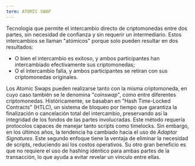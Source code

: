 ```yaml
---
term: ATOMIC SWAP
---
```


Tecnología que permite el intercambio directo de criptomonedas entre dos partes, sin necesidad de confianza y sin requerir un intermediario. Estos intercambios se llaman "atómicos" porque solo pueden resultar en dos resultados:
* O bien el intercambio es exitoso, y ambos participantes han intercambiado efectivamente sus criptomonedas;
* O el intercambio falla, y ambos participantes se retiran con sus criptomonedas originales.

Los Atomic Swaps pueden realizarse tanto con la misma criptomoneda, en cuyo caso también se le denomina "*coinswap*", como entre diferentes criptomonedas. Históricamente, se basaban en "Hash Time-Locked Contracts" (HTLC), un sistema de bloqueo por tiempo que garantiza la finalización o cancelación total del intercambio, preservando así la integridad de los fondos de las partes involucradas. Este método requería protocolos capaces de manejar tanto scripts como timelocks. Sin embargo, en los últimos años, la tendencia ha cambiado hacia el uso de *Adaptor Signatures*. Este segundo enfoque tiene la ventaja de eliminar la necesidad de scripts, reduciendo así los costos operativos. Su otro gran beneficio es que no requiere el uso de hashing idéntico para ambas partes de la transacción, lo que ayuda a evitar revelar un vínculo entre ellas.
